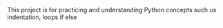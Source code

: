 This project is for practicing and understanding Python concepts such us indentation, loops if else
